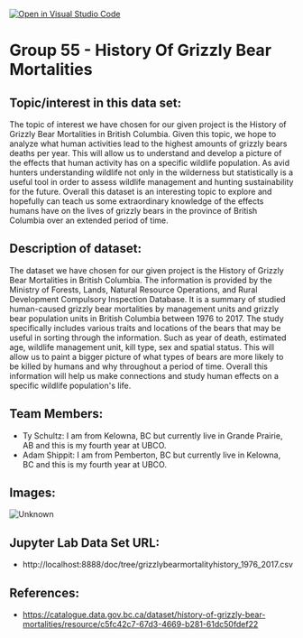 [![Open in Visual Studio Code](https://classroom.github.com/assets/open-in-vscode-f059dc9a6f8d3a56e377f745f24479a46679e63a5d9fe6f495e02850cd0d8118.svg)](https://classroom.github.com/online_ide?assignment_repo_id=5849049&assignment_repo_type=AssignmentRepo)
# **Group 55 - History Of Grizzly Bear Mortalities**

## **Topic/interest in this data set:**

The topic of interest we have chosen for our given project is the History of Grizzly Bear Mortalities in British Columbia. Given this topic, we hope to analyze what human activities lead to the highest amounts of grizzly bears deaths per year. This will allow us to understand and develop a picture of the effects that human activity has on a specific wildlife population. As avid hunters understanding wildlife not only in the wilderness but statistically is a useful tool in order to assess wildlife management and hunting sustainability for the future. Overall this dataset is an interesting topic to explore and hopefully can teach us some extraordinary knowledge of the effects humans have on the lives of grizzly bears in the province of British Columbia over an extended period of time.

## **Description of dataset:**

The dataset we have chosen for our given project is the History of Grizzly Bear Mortalities in British Columbia. The information is provided by the Ministry of Forests, Lands, Natural Resource Operations, and Rural Development Compulsory Inspection Database. It is a summary of studied human-caused grizzly bear mortalities by management units and grizzly bear population units in British Columbia between 1976 to 2017. The study specifically includes various traits and locations of the bears that may be useful in sorting through the information. Such as year of death, estimated age, wildlife management unit, kill type, sex and spatial status. This will allow us to paint a bigger picture of what types of bears are more likely to be killed by humans and why throughout a period of time. Overall this information will help us make connections and study human effects on a specific wildlife population's life.


## **Team Members:**

- Ty Schultz: I am from Kelowna, BC but currently live in Grande Prairie, AB and this is my fourth year at UBCO.
- Adam Shippit: I am from Pemberton, BC but currently live in Kelowna, BC and this is my fourth year at UBCO.


## **Images:**

![Unknown](https://user-images.githubusercontent.com/90352194/139003301-9f29cb6e-aebb-416a-8c14-d825158e8902.jpeg)

## **Jupyter Lab Data Set URL:** 
- http://localhost:8888/doc/tree/grizzlybearmortalityhistory_1976_2017.csv

## **References:**

- https://catalogue.data.gov.bc.ca/dataset/history-of-grizzly-bear-mortalities/resource/c5fc42c7-67d3-4669-b281-61dc50fdef22
